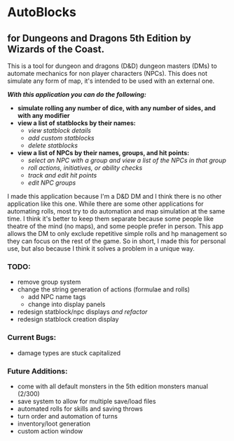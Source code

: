 # AutoBlocks
## for Dungeons and Dragons 5th Edition by Wizards of the Coast.
<p>
This is a tool for dungeon and dragons (D&D) dungeon masters (DMs) to automate mechanics for non player characters (NPCs).
This does not simulate any form of map, it's intended to be used with an external one.
</p>

***With this application you can do the following:***
  - **simulate rolling any number of dice, with any number of sides, and with any modifier**
  - **view a list of statblocks by their names:**
    - *view statblock details*
    - *add custom statblocks*
    - *delete statblocks*
  - **view a list of NPCs by their names, groups, and hit points:**
    - *select an NPC with a group and view a list of the NPCs in that group*
    - *roll actions, initiatives, or ability checks*
    - *track and edit hit points*
    - *edit NPC groups*
<p>
I made this application because I'm a D&D DM and I think there is no other application like this one. While there are 
some other applications for automating rolls, most try to do automation and map simulation at the same time. I think 
it's better to keep them separate because some people like theatre of the mind (no maps), and some people prefer in 
person. This app allows the DM to only exclude repetitive simple rolls and hp management so they can focus on the rest
of the game. So in short, I made this for personal use, but also because I think it solves a problem in a unique way.
</p>

### TODO:
- remove group system
- change the string generation of actions (formulae and rolls)
  - add NPC name tags
  - change into display panels
- redesign statblock/npc displays *and refactor*
- redesign statblock creation display

### Current Bugs:
- damage types are stuck capitalized

### Future Additions:
- come with all default monsters in the 5th edition monsters manual (2/300)
- save system to allow for multiple save/load files
- automated rolls for skills and saving throws
- turn order and automation of turns
- inventory/loot generation
- custom action window